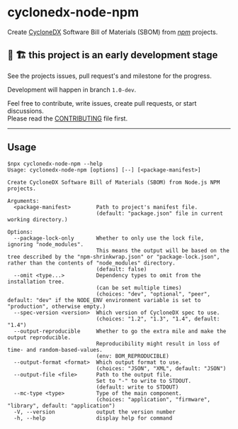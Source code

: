 # cyclonedx-node-npm

Create [CycloneDX] Software Bill of Materials (SBOM) from  _[npm]_ projects.

## 🚧 🏗️ this project is an early development stage

See the projects issues, pull request's and milestone for the progress.

Development will happen in branch `1.0-dev`.

Feel free to contribute, write issues, create pull requests, or start discussions.  
Please read the [CONTRIBUTING](CONTRIBUTING.md) file first.

[CycloneDX]: https://cyclonedx.org/
[npm]: http://www.npmjs.com//


---- 

## Usage

```text
$npx cyclonedx-node-npm --help
Usage: cyclonedx-node-npm [options] [--] [<package-manifest>]

Create CycloneDX Software Bill of Materials (SBOM) from Node.js NPM projects.

Arguments:
  <package-manifest>        Path to project's manifest file. 
                            (default: "package.json" file in current working directory.)

Options:
  --package-lock-only       Whether to only use the lock file, ignoring "node_modules".
                            This means the output will be based on the tree described by the "npm-shrinkwrap.json" or "package-lock.json", rather than the contents of "node_modules" directory. 
                            (default: false)
  --omit <type...>          Dependency types to omit from the installation tree. 
                            (can be set multiple times)
                            (choices: "dev", "optional", "peer", default: "dev" if the NODE_ENV environment variable is set to "production", otherwise empty.)
  --spec-version <version>  Which version of CycloneDX spec to use. 
                            (choices: "1.2", "1.3", "1.4", default: "1.4")
  --output-reproducible     Whether to go the extra mile and make the output reproducible.
                            Reproducibility might result in loss of time- and random-based-values.
                            (env: BOM_REPRODUCIBLE)
  --output-format <format>  Which output format to use. 
                            (choices: "JSON", "XML", default: "JSON")
  --output-file <file>      Path to the output file. 
                            Set to "-" to write to STDOUT. 
                            (default: write to STDOUT)
  --mc-type <type>          Type of the main component.
                            (choices: "application", "firmware", "library", default: "application")
  -V, --version             output the version number
  -h, --help                display help for command
```

